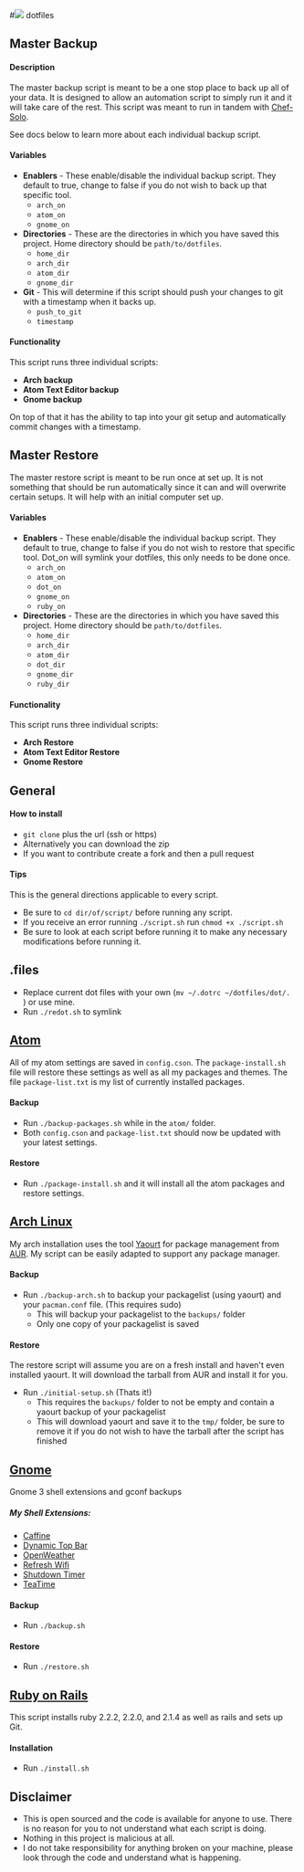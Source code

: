 #![](http://i.imgur.com/msEXHsu.png) dotfiles

## Master Backup
#### Description

The master backup script is meant to be a one stop place to back up all of your data. It is designed to allow an automation script to simply run it and it will take care of the rest. This script was meant to run in tandem with [Chef-Solo](https://docs.chef.io/chef_solo.html).

See docs below to learn more about each individual backup script.

#### Variables

- **Enablers** - These enable/disable the individual backup script. They default to true, change to false if you do not wish to back up that specific tool.
  - `arch_on`
  - `atom_on`
  - `gnome_on`
- **Directories** - These are the directories in which you have saved this project. Home directory should be `path/to/dotfiles`.
  - `home_dir`
  - `arch_dir`
  - `atom_dir`
  - `gnome_dir`
- **Git** - This will determine if this script should push your changes to git with a timestamp when it backs up.
  - `push_to_git`
  - `timestamp`

#### Functionality

This script runs three individual scripts:
- **Arch backup**
- **Atom Text Editor backup**
- **Gnome backup**

On top of that it has the ability to tap into your git setup and automatically commit changes with a timestamp.

## Master Restore

The master restore script is meant to be run once at set up. It is not something that should be run automatically since it can and will overwrite certain setups. It will help with an initial computer set up.

#### Variables

- **Enablers** - These enable/disable the individual backup script. They default to true, change to false if you do not wish to restore that specific tool. Dot_on will symlink your dotfiles, this only needs to be done once.
  - `arch_on`
  - `atom_on`
  - `dot_on`
  - `gnome_on`
  - `ruby_on`
- **Directories** - These are the directories in which you have saved this project. Home directory should be `path/to/dotfiles`.
  - `home_dir`
  - `arch_dir`
  - `atom_dir`
  - `dot_dir`
  - `gnome_dir`
  - `ruby_dir`

#### Functionality

This script runs three individual scripts:
- **Arch Restore**
- **Atom Text Editor Restore**
- **Gnome Restore**

## General

#### How to install

- `git clone` plus the url (ssh or https)
- Alternatively you can download the zip
- If you want to contribute create a fork and then a pull request


#### Tips

This is the general directions applicable to every script.

- Be sure to `cd dir/of/script/` before running any script.
- If you receive an error running `./script.sh` run `chmod +x ./script.sh`
- Be sure to look at each script before running it to make any necessary modifications before running it.

## .files
- Replace current dot files with your own (`mv ~/.dotrc ~/dotfiles/dot/. `) or use mine.
- Run `./redot.sh` to symlink

## [Atom](https://atom.io/)
All of my atom settings are saved in `config.cson`. The `package-install.sh` file will restore these settings as well as all my packages and themes. The file `package-list.txt` is my list of currently installed packages.

#### Backup
- Run `./backup-packages.sh` while in the `atom/` folder.
- Both `config.cson` and `package-list.txt` should now be updated with your latest settings.

#### Restore
- Run `./package-install.sh` and it will install all the atom packages and restore settings.

## [Arch Linux](https://www.archlinux.org/)

My arch installation uses the tool [Yaourt](https://wiki.archlinux.org/index.php/Yaourt) for package management from [AUR](https://aur.archlinux.org/). My script can be easily adapted to support any package manager.

#### Backup
- Run `./backup-arch.sh` to backup your packagelist (using yaourt) and your `pacman.conf` file. (This requires sudo)
  - This will backup your packagelist to the `backups/` folder
  - Only one copy of your packagelist is saved

#### Restore
The restore script will assume you are on a fresh install and haven't even installed yaourt. It will download the tarball from AUR and install it for you.

- Run `./initial-setup.sh` (Thats it!)
  - This requires the `backups/` folder to not be empty and contain a yaourt backup of your packagelist
  - This will download yaourt and save it to the `tmp/` folder, be sure to remove it if you do not wish to have the tarball after the script has finished

## [Gnome](https://www.gnome.org/)

Gnome 3 shell extensions and gconf backups

##### My Shell Extensions:
- [Caffine](https://extensions.gnome.org/extension/517/caffeine/)
- [Dynamic Top Bar](https://extensions.gnome.org/extension/885/dynamic-top-bar/)
- [OpenWeather](https://extensions.gnome.org/extension/750/openweather/)
- [Refresh Wifi](https://extensions.gnome.org/extension/905/refresh-wifi-connections/)
- [Shutdown Timer](https://extensions.gnome.org/extension/183/shutdown-timer/)
- [TeaTime](https://extensions.gnome.org/extension/604/teatime/)

#### Backup
- Run `./backup.sh`

#### Restore
- Run `./restore.sh`

## [Ruby on Rails](http://rubyonrails.org/)

This script installs ruby 2.2.2, 2.2.0, and 2.1.4 as well as rails and sets up Git.

#### Installation
- Run `./install.sh`


## Disclaimer
- This is open sourced and the code is available for anyone to use. There is no reason for you to not understand what each script is doing.
- Nothing in this project is malicious at all.
- I do not take responsibility for anything broken on your machine, please look through the code and understand what is happening.
